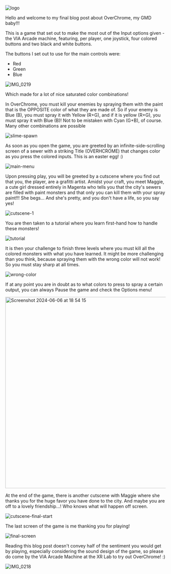 
![logo](https://github.com/laurarebelo/GMD1/assets/91252082/2e393358-d438-4630-968a-5a226913dccc)

Hello and welcome to my final blog post about OverChrome, my GMD baby!!!

This is a game that set out to make the most out of the Input options given - the VIA Arcade machine, featuring, per player, one joystick, four colored buttons and two black and white buttons.

The buttons I set out to use for the main controls were:
- Red
- Green
- Blue

 ![IMG_0219](https://github.com/laurarebelo/GMD1/assets/91252082/d07af476-f831-47b8-8b0b-a7019ce5c036)

Which made for a lot of nice saturated color combinations!

In OverChrome, you must kill your enemies by spraying them with the paint that is the OPPOSITE color of what they are made of. So if your enemy is Blue (B), you must spray it with Yellow (R+G), and if it is yellow (R+G), you must spray it with Blue (B)! Not to be mistaken with Cyan (G+B), of course. Many other combinations are possible 

![slime-spawn](https://github.com/laurarebelo/GMD1/assets/91252082/af463c37-3490-40c2-b6e3-a351a44c33dd)


As soon as you open the game, you are greeted by an infinite-side-scrolling screen of a sewer with a striking Title (OVERHCROME) that changes color as you press the colored inputs. This is an easter egg! :)

![main-menu](https://github.com/laurarebelo/GMD1/assets/91252082/c30f485a-609f-411e-a469-638fd6afe0e1)

Upon pressing play, you will be greeted by a cutscene where you find out that you, the player, are a grafitti artist. Amidst your craft, you meet Maggie, a cute girl dressed entirely in Magenta who tells you that the city's sewers are filled with paint monsters and that only you can kill them with your spray paint!!! She begs... And she's pretty, and you don't have a life, so you say yes!

![cutscene-1](https://github.com/laurarebelo/GMD1/assets/91252082/9e3d2bec-4c65-4aa6-ac2c-6c584515b4c5)

You are then taken to a tutorial where you learn first-hand how to handle these monsters!

![tutorial](https://github.com/laurarebelo/GMD1/assets/91252082/ef4b9192-a307-439b-938e-9114df4f32f2)

It is then your challenge to finish three levels where you must kill all the colored monsters with what you have learned. It might be more challenging than you think, because spraying them with the wrong color will not work! So you must stay sharp at all times.

![wrong-color](https://github.com/laurarebelo/GMD1/assets/91252082/9b6556b6-024a-410a-9384-6323b1e78d16)

If at any point you are in doubt as to what colors to press to spray a certain output, you can always Pause the game and check the Options menu!

<img width="600" alt="Screenshot 2024-06-06 at 18 54 15" src="https://github.com/laurarebelo/GMD1/assets/91252082/efa331de-8764-4d6c-b42e-a8c4b19d67a4">


At the end of the game, there is another cutscene with Maggie where she thanks you for the huge favor you have done to the city. And maybe you are off to a lovely friendship...! Who knows what will happen off screen.

![cutscene-final-start](https://github.com/laurarebelo/GMD1/assets/91252082/b9201809-ccc3-40c5-9c7c-11523147d48a)

The last screen of the game is me thanking you for playing!

![final-screen](https://github.com/laurarebelo/GMD1/assets/91252082/8ed7a210-d9d8-4e3c-9a5e-e10318d91414)

Reading this blog post doesn't convey half of the sentiment you would get by playing, especially considering the sound design of the game, so please do come by the VIA Arcade Machine at the XR Lab to try out OverChrome! :) 

![IMG_0218](https://github.com/laurarebelo/GMD1/assets/91252082/31f2f191-c279-4394-9cbe-efe9e4103b62)

